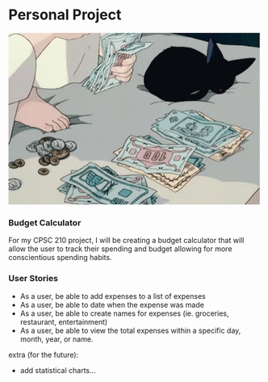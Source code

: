 # Personal Project
![](2c02a28e40ecf8cd5b20da43f6b3e8e0.gif)
### Budget Calculator

For my CPSC 210 project, I will be creating a budget calculator that will allow the user to track their spending 
and budget allowing for more conscientious spending habits.

### User Stories
- As a user, be able to add expenses to a list of expenses 
- As a user, be able to date when the expense was made
- As a user, be able to create names for expenses (ie. groceries, restaurant, entertainment)
- As a user, be able to view the total expenses within a specific day, month, year, or name.

extra (for the future):
- add statistical charts...